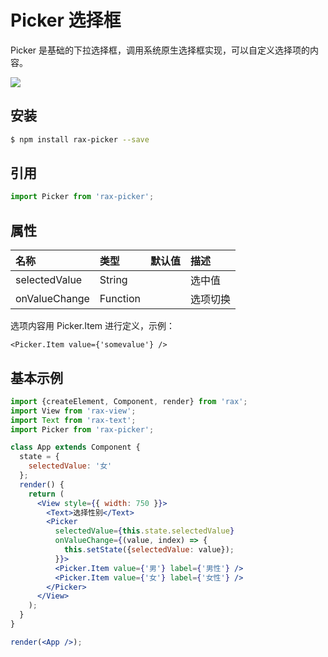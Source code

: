 # Picker 选择框

Picker 是基础的下拉选择框，调用系统原生选择框实现，可以自定义选择项的内容。

![](https://gw.alicdn.com/tfs/TB15fZyRVXXXXbcXXXXXXXXXXXX-240-390.jpg)

## 安装

```bash
$ npm install rax-picker --save
```

## 引用

```jsx
import Picker from 'rax-picker';
```

## 属性

| 名称      | 类型       | 默认值  | 描述   |
| :------ | :------- | :--- | :--- |
| selectedValue | String |      | 选中值 |
| onValueChange | Function |      | 选项切换 |

选项内容用 Picker.Item 进行定义，示例：

```
<Picker.Item value={'somevalue'} />
```

## 基本示例

```jsx
import {createElement, Component, render} from 'rax';
import View from 'rax-view';
import Text from 'rax-text';
import Picker from 'rax-picker';

class App extends Component {
  state = {
    selectedValue: '女'
  };
  render() {
    return (
      <View style={{ width: 750 }}>
        <Text>选择性别</Text>
        <Picker 
          selectedValue={this.state.selectedValue}
          onValueChange={(value, index) => {
            this.setState({selectedValue: value});
          }}>
          <Picker.Item value={'男'} label={'男性'} />
          <Picker.Item value={'女'} label={'女性'} />
        </Picker>
      </View>
    );
  }
}

render(<App />);
```